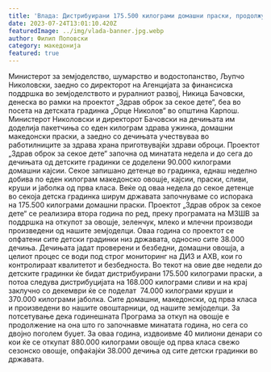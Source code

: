 ```yaml
---
title: 'Влада: Дистрибуирани 175.500 килограми домашни праски, продолжува проектот Здрав оброк за секое дете - 24 ЈУЛИ 2023'
date: 2023-07-24T13:01:10.420Z
featuredImage: ../img/vlada-banner.jpg.webp
author: Филип Поповски
category: македонија
featured: true
---
```

Министерот за земјоделство, шумарство и водостопанство, Љупчо Николовски, заедно со директорот на Агенцијата за финансиска поддршка во земјоделството и руралниот развој, Никица Бачовски, денеска во рамки на проектот „Здрав оброк за секое дете“, беа во посета на детската градинка „Орце Николов“ во општина Карпош.
Министерот Николовски и директорот Бачовски на дечињата им доделија пакетчиња со еден килограм здрава ужинка, домашни македонски праски, а заедно со дечињата учествуваа во работилниците за здрава храна приготвувајќи здрави оброци.
Проектот „Здрав оброк за секое дете“ започна од минатата недела и до сега до дечињата од детските градинки се доделени 90.000 килограми домашни кајсии. Секое запишано детенце во градинка, еднаш неделно добива по еден килограм македонско овошје, кајсии, праски, сливи, круши и јаболка од прва класа.
Веќе од оваа недела до секое детенце во секоја детска градинка ширум државата започнуваме со испорака на 175.500 килограми домашни праски.
Проектот „Здрав оброк за секое дете“ се реализира втора година по ред, преку програмата на МЗШВ за поддршка на откупот за овошје, зеленчук, млеко и млечни производи произведени од нашите земјоделци.
Оваа година со проектот се опфатени сите детски градинки низ државата, односно сите 38.000 дечиња. Дечињата јадат проверени и безбедни, домашни овошја, а целиот процес се води под строг мониторинг на ДИЗ и АХВ, кои го контролираат квалитетот и безбедноста.
Во текот на овие две недели до детските градинки ќе бидат дистрибуирани 175.500 килограми праски, а потоа следува дистрибуцијата на 168.000 килограми сливи и на крај заклучно со декември ќе се поделат  74.000 килограми круши и 370.000 килограми јаболка. Сите домашни, македонски, од прва класа и произведени во нашите овоштарници, од нашите земјоделци.
За потсетување дека годинешната Програма за откуп на овошје е продолжение на она што го започнавме минатата година, но сега со двојно поголем буџет. За оваа година, издвоивме 40 милиони денари со кои ќе се откупат 880.000 килограми овошје од прва класа свежо сезонско овошје, опфаќајќи 38.000 дечиња од сите детски градинки во државата.
 
